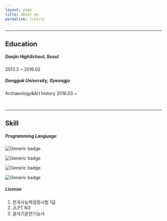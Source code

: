 ```yaml
---
layout: page
title: About me
permalink: /intro/
---
```


------

## Education

##### Daejin HighSchool, Seoul<br>

2013.3 ~ 2016.02<br>

##### Dongguk University, Gyeongju<br>

Archaeology&Art history 2016.03 ~

<br>

------

## Skill

##### Programming Language

![Generic badge](https://img.shields.io/badge/Language-Python-green.svg)

![Generic badge](https://img.shields.io/badge/Language-C-red.svg)

![Generic badge](https://img.shields.io/badge/Frontend-HTML5-blue.svg)

![Generic badge](https://img.shields.io/badge/Frontend-CSS3-blue.svg)

##### License

1. 한국사능력검정시험 1급
2. JLPT N3
3. 굴삭기운전기능사